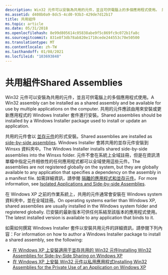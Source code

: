 ```yaml
---
description: Win32 元件可以安裝為共用的元件，並且可供電腦上的多個應用程式使用。 共用的元件應該由用來安裝或更新應用程式的 Windows Installer 套件進行安裝。
ms.assetid: d408b0a9-8dc5-4cd0-93b3-429de7d12b17
title: 共用組件
ms.topic: article
ms.date: 05/31/2018
ms.openlocfilehash: 8e99d805614c05838abe9f5c869fc9c072b1fa8c
ms.sourcegitcommit: 831e8f3db78ab820e1710cede244553c70e50500
ms.translationtype: MT
ms.contentlocale: zh-TW
ms.lasthandoff: 01/08/2021
ms.locfileid: "103693848"
---
```

# <a name="shared-assemblies"></a><span data-ttu-id="2ce50-104">共用組件</span><span class="sxs-lookup"><span data-stu-id="2ce50-104">Shared Assemblies</span></span>

<span data-ttu-id="2ce50-105">Win32 元件可以安裝為共用的元件，並且可供電腦上的多個應用程式使用。</span><span class="sxs-lookup"><span data-stu-id="2ce50-105">A Win32 assembly can be installed as a shared assembly and be available for use by multiple applications on the computer.</span></span> <span data-ttu-id="2ce50-106">共用的元件應該由用來安裝或更新應用程式的 Windows Installer 套件進行安裝。</span><span class="sxs-lookup"><span data-stu-id="2ce50-106">Shared assemblies should be installed by a Windows Installer package used to install or update an application.</span></span>

<span data-ttu-id="2ce50-107">共用的元件會以 [並存元件](side-by-side-assemblies.md)的形式安裝。</span><span class="sxs-lookup"><span data-stu-id="2ce50-107">Shared assemblies are installed as [side-by-side assemblies](side-by-side-assemblies.md).</span></span> <span data-ttu-id="2ce50-108">Windows Installer 會將共用的並存元件安裝到 Winsxs 資料夾中。</span><span class="sxs-lookup"><span data-stu-id="2ce50-108">The Windows Installer installs shared side-by-side assemblies into the Winsxs folder.</span></span> <span data-ttu-id="2ce50-109">元件不會在系統上全域註冊，但是在資訊清單檔中指定元件相依性的任何應用程式都可以全域使用這些元件。</span><span class="sxs-lookup"><span data-stu-id="2ce50-109">The assemblies are not registered globally on the system, but they are globally available to any application that specifies a dependency on the assembly in a manifest file.</span></span> <span data-ttu-id="2ce50-110">如需詳細資訊，請參閱 [隔離的應用程式和並存元件](../sbscs/isolated-applications-and-side-by-side-assemblies-portal.md)。</span><span class="sxs-lookup"><span data-stu-id="2ce50-110">For more information, see [Isolated Applications and Side-by-side Assemblies](../sbscs/isolated-applications-and-side-by-side-assemblies-portal.md).</span></span>

<span data-ttu-id="2ce50-111">在 Windows XP 之前的作業系統上，共用的元件通常會安裝在 Windows system 資料夾中，並在全域註冊。</span><span class="sxs-lookup"><span data-stu-id="2ce50-111">On operating systems earlier than Windows XP, shared assemblies are usually installed in the Windows system folder and registered globally.</span></span> <span data-ttu-id="2ce50-112">已安裝的最新版本可供任何系結至該版本的應用程式使用。</span><span class="sxs-lookup"><span data-stu-id="2ce50-112">The latest installed version is available to any application that binds to it.</span></span>

<span data-ttu-id="2ce50-113">如需如何撰寫 Windows Installer 套件以安裝共用元件的詳細資訊，請參閱下列內容：</span><span class="sxs-lookup"><span data-stu-id="2ce50-113">For information on how to author a Windows Installer package to install a shared assembly, see the following:</span></span>

-   [<span data-ttu-id="2ce50-114">在 Windows XP 上安裝適用于並存共用的 Win32 元件</span><span class="sxs-lookup"><span data-stu-id="2ce50-114">Installing Win32 Assemblies for Side-by-Side Sharing on Windows XP</span></span>](installing-win32-assemblies-for-side-by-side-sharing-on-windows-xp.md)
-   [<span data-ttu-id="2ce50-115">在 Windows XP 上安裝 Win32 元件以私用應用程式</span><span class="sxs-lookup"><span data-stu-id="2ce50-115">Installing Win32 Assemblies for the Private Use of an Application on Windows XP</span></span>](installing-win32-assemblies-for-the-private-use-of-an-application-on-windows-xp.md)

 

 

